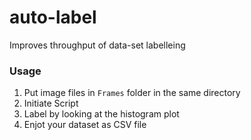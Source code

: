 # auto-label
Improves throughput of data-set labelleing


### Usage  
 1. Put image files in `Frames` folder in the same directory  
 2. Initiate Script  
 3. Label by looking at the histogram plot  
 4. Enjot your dataset as CSV file  
